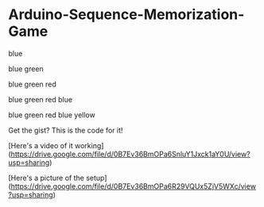 # Arduino-Sequence-Memorization-Game
blue

blue green

blue green red

blue green red blue

blue green red blue yellow



Get the gist? This is the code for it!

[Here's a video of it working] (https://drive.google.com/file/d/0B7Ev36BmOPa6SnluY1Jxck1aY0U/view?usp=sharing)

[Here's a picture of the setup] (https://drive.google.com/file/d/0B7Ev36BmOPa6R29VQUx5ZjV5WXc/view?usp=sharing)
